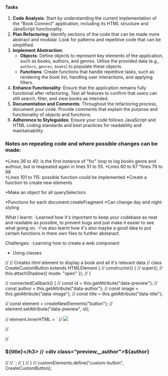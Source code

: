 #### Tasks

1. **Code Analysis**: Start by understanding the current implementation of the "Book Connect" application, including its HTML structure and JavaScript functionality.
2. **Plan Refactoring**: Identify sections of the code that can be made more abstract and modular. Look for patterns and repetitive code that can be simplified.
3. **Implement Abstraction**:
   - **Objects**: Define objects to represent key elements of the application, such as books, authors, and genres. Utilise the provided data (e.g., `authors`, `genres`, `books`) to populate these objects.
   - **Functions**: Create functions that handle repetitive tasks, such as rendering the book list, handling user interactions, and applying filters.
4. **Enhance Functionality**: Ensure that the application remains fully functional after refactoring. Test all features to confirm that users can still search, filter, and view books as intended.
5. **Documentation and Comments**: Throughout the refactoring process, document your code. Provide comments that explain the purpose and functionality of objects and functions.
6. **Adherence to Styleguides**: Ensure your code follows JavaScript and HTML coding standards and best practices for readability and maintainability.

### Notes on repeating code and where possible changes can be made:
*Lines 36 to 40: is the first instance of "for" loop to log books genre and authour, but is reapeated again in lines 51 to 55.
*Lines 60 to 67
*lines 79 to 98  
*Lines 101 to 115: possible function could be implemented
*Create a function to create new elements
<!-- function createElement(type){
   retrn document.createElement(type)
} -->
*Make an object for all querySelectors
<!-- const getElementObject ={
genreElement = document.createElement("option)
} -->
*Functions for each document.createFragment
*Can change day and night styling 

What I learnt:
-Learned how it's important to keep your codebase as neat and readable as possible, to prevent bugs and just make it easier to see what going on.
-I've also learnt how it's also maybe a good idea to put certain functions in there own files to further abstaract.

Challenges:
-Learning how to create a web component
- Using classes


// // Creates html element to display a book and all it's relevant data
// class CreateCustomButton extends HTMLElement {
//   constructor() {
//     super();
//     this.attachShadow({ mode: "open" });
//   }

//   connectedCallback() {
//     const id = this.getAttribute("data-preview");
//     const author = this.getAttribute("data-author");
//     const image = this.getAttribute("data-image");
//     const title = this.getAttribute("data-title");

//     const element = createNewElements("button");
//     element.setAttribute("data-preview", id);

//     element.innerHTML = `
//     <img class="preview__image" src="${image}"/>

// <div class="preview__info">
// <h3 class="preview__title">${title}</h3>
// <div class="preview__author">${author}</div>
// </div>
//     `;
//   }
// }
// customElements.define("custom-button", CreateCustomButton);